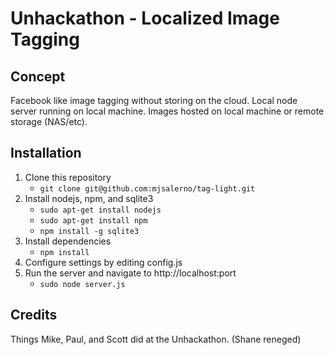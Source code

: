 # Unhackathon - Localized Image Tagging

## Concept
Facebook like image tagging without storing on the cloud. Local node server running on local machine. Images hosted on local machine or remote storage (NAS/etc).

## Installation

1. Clone this repository
	* `git clone git@github.com:mjsalerno/tag-light.git`
2. Install nodejs, npm, and sqlite3
	* `sudo apt-get install nodejs`
	* `sudo apt-get install npm`
    * `npm install -g sqlite3`
3. Install dependencies
	* `npm install`
4. Configure settings by editing config.js
5. Run the server and navigate to http://localhost:port
	* `sudo node server.js`

## Credits
Things Mike, Paul, and Scott did at the Unhackathon. (Shane reneged)



